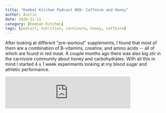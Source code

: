 ```yaml
---
title: "Kombat Kitchen Podcast 009: Caffeine and Honey"
author: Austin
date: 2020-11-11
category: [Kombat Kitchen]
tags: [podcast, nutrition, carnivore, honey, caffeine]
---
```


After looking at different "pre-workout" supplements, I found that most of them are a combination of B-vitamins, creatine, and amino acids -- all of which are found in red meat. A couple months ago there was also big stir in the carnivore community about honey and carbohydrates. With all this in mind I started 4 x 1 week experiments looking at my blood sugar and athletic performance.

<iframe src="https://anchor.fm/kombatkitchen/embed/episodes/Pre-Workout-Experiment-2--Caffeine-and-Honey--Episode-009-ep3jdf" height="102px" width="400px" frameborder="0" scrolling="no"></iframe>
